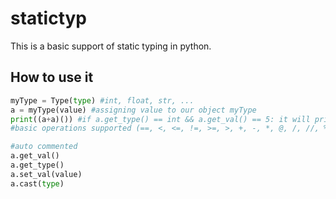 # statictyp

This is a basic support of static typing in python.

## How to use it
 
 ```python
myType = Type(type) #int, float, str, ...
a = myType(value) #assigning value to our object myType
print((a+a)()) #if a.get_type() == int && a.get_val() == 5: it will print 10 
#basic operations supported (==, <, <=, !=, >=, >, +, -, *, @, /, //, %, **, <<, >>, &, ^, |)
```

```python
#auto commented
a.get_val()
a.get_type()
a.set_val(value)
a.cast(type)
```

